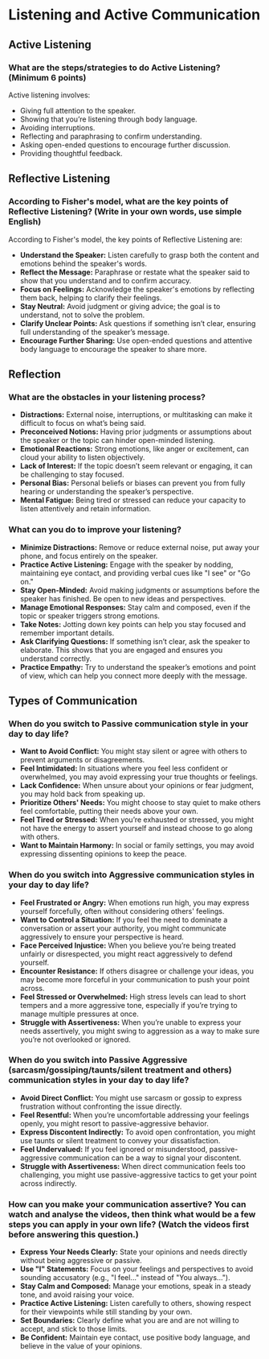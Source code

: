 # Listening and Active Communication

## Active Listening

### What are the steps/strategies to do Active Listening? (Minimum 6 points)
Active listening involves:
- Giving full attention to the speaker.
- Showing that you’re listening through body language.
- Avoiding interruptions.
- Reflecting and paraphrasing to confirm understanding.
- Asking open-ended questions to encourage further discussion.
- Providing thoughtful feedback.

## Reflective Listening

### According to Fisher's model, what are the key points of Reflective Listening? (Write in your own words, use simple English)
According to Fisher's model, the key points of Reflective Listening are:
- **Understand the Speaker:** Listen carefully to grasp both the content and emotions behind the speaker's words.
- **Reflect the Message:** Paraphrase or restate what the speaker said to show that you understand and to confirm accuracy.
- **Focus on Feelings:** Acknowledge the speaker's emotions by reflecting them back, helping to clarify their feelings.
- **Stay Neutral:** Avoid judgment or giving advice; the goal is to understand, not to solve the problem.
- **Clarify Unclear Points:** Ask questions if something isn’t clear, ensuring full understanding of the speaker’s message.
- **Encourage Further Sharing:** Use open-ended questions and attentive body language to encourage the speaker to share more.

## Reflection

### What are the obstacles in your listening process?
- **Distractions:** External noise, interruptions, or multitasking can make it difficult to focus on what’s being said.
- **Preconceived Notions:** Having prior judgments or assumptions about the speaker or the topic can hinder open-minded listening.
- **Emotional Reactions:** Strong emotions, like anger or excitement, can cloud your ability to listen objectively.
- **Lack of Interest:** If the topic doesn’t seem relevant or engaging, it can be challenging to stay focused.
- **Personal Bias:** Personal beliefs or biases can prevent you from fully hearing or understanding the speaker’s perspective.
- **Mental Fatigue:** Being tired or stressed can reduce your capacity to listen attentively and retain information.

### What can you do to improve your listening?
- **Minimize Distractions:** Remove or reduce external noise, put away your phone, and focus entirely on the speaker.
- **Practice Active Listening:** Engage with the speaker by nodding, maintaining eye contact, and providing verbal cues like "I see" or "Go on."
- **Stay Open-Minded:** Avoid making judgments or assumptions before the speaker has finished. Be open to new ideas and perspectives.
- **Manage Emotional Responses:** Stay calm and composed, even if the topic or speaker triggers strong emotions.
- **Take Notes:** Jotting down key points can help you stay focused and remember important details.
- **Ask Clarifying Questions:** If something isn’t clear, ask the speaker to elaborate. This shows that you are engaged and ensures you understand correctly.
- **Practice Empathy:** Try to understand the speaker’s emotions and point of view, which can help you connect more deeply with the message.

## Types of Communication

### When do you switch to Passive communication style in your day to day life?
- **Want to Avoid Conflict:** You might stay silent or agree with others to prevent arguments or disagreements.
- **Feel Intimidated:** In situations where you feel less confident or overwhelmed, you may avoid expressing your true thoughts or feelings.
- **Lack Confidence:** When unsure about your opinions or fear judgment, you may hold back from speaking up.
- **Prioritize Others' Needs:** You might choose to stay quiet to make others feel comfortable, putting their needs above your own.
- **Feel Tired or Stressed:** When you’re exhausted or stressed, you might not have the energy to assert yourself and instead choose to go along with others.
- **Want to Maintain Harmony:** In social or family settings, you may avoid expressing dissenting opinions to keep the peace.

### When do you switch into Aggressive communication styles in your day to day life?
- **Feel Frustrated or Angry:** When emotions run high, you may express yourself forcefully, often without considering others' feelings.
- **Want to Control a Situation:** If you feel the need to dominate a conversation or assert your authority, you might communicate aggressively to ensure your perspective is heard.
- **Face Perceived Injustice:** When you believe you’re being treated unfairly or disrespected, you might react aggressively to defend yourself.
- **Encounter Resistance:** If others disagree or challenge your ideas, you may become more forceful in your communication to push your point across.
- **Feel Stressed or Overwhelmed:** High stress levels can lead to short tempers and a more aggressive tone, especially if you’re trying to manage multiple pressures at once.
- **Struggle with Assertiveness:** When you’re unable to express your needs assertively, you might swing to aggression as a way to make sure you’re not overlooked or ignored.

### When do you switch into Passive Aggressive (sarcasm/gossiping/taunts/silent treatment and others) communication styles in your day to day life?
- **Avoid Direct Conflict:** You might use sarcasm or gossip to express frustration without confronting the issue directly.
- **Feel Resentful:** When you’re uncomfortable addressing your feelings openly, you might resort to passive-aggressive behavior.
- **Express Discontent Indirectly:** To avoid open confrontation, you might use taunts or silent treatment to convey your dissatisfaction.
- **Feel Undervalued:** If you feel ignored or misunderstood, passive-aggressive communication can be a way to signal your discontent.
- **Struggle with Assertiveness:** When direct communication feels too challenging, you might use passive-aggressive tactics to get your point across indirectly.

### How can you make your communication assertive? You can watch and analyse the videos, then think what would be a few steps you can apply in your own life? (Watch the videos first before answering this question.)
- **Express Your Needs Clearly:** State your opinions and needs directly without being aggressive or passive.
- **Use "I" Statements:** Focus on your feelings and perspectives to avoid sounding accusatory (e.g., "I feel..." instead of "You always...").
- **Stay Calm and Composed:** Manage your emotions, speak in a steady tone, and avoid raising your voice.
- **Practice Active Listening:** Listen carefully to others, showing respect for their viewpoints while still standing by your own.
- **Set Boundaries:** Clearly define what you are and are not willing to accept, and stick to those limits.
- **Be Confident:** Maintain eye contact, use positive body language, and believe in the value of your opinions.

